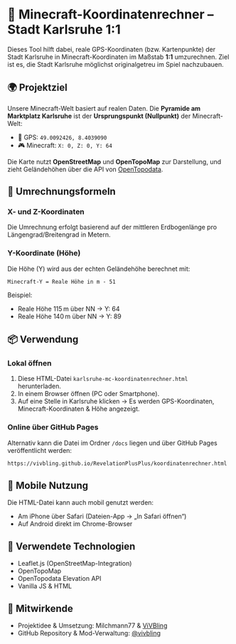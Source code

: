 # 🧭 Minecraft-Koordinatenrechner – Stadt Karlsruhe 1:1

Dieses Tool hilft dabei, reale GPS-Koordinaten (bzw. Kartenpunkte) der Stadt Karlsruhe in Minecraft-Koordinaten im Maßstab **1:1** umzurechnen. Ziel ist es, die Stadt Karlsruhe möglichst originalgetreu im Spiel nachzubauen.

## 🌍 Projektziel
Unsere Minecraft-Welt basiert auf realen Daten. Die **Pyramide am Marktplatz Karlsruhe** ist der **Ursprungspunkt (Nullpunkt)** der Minecraft-Welt:

- 📍 GPS: `49.0092426, 8.4039090`
- 🎮 Minecraft: `X: 0, Z: 0, Y: 64`

Die Karte nutzt **OpenStreetMap** und **OpenTopoMap** zur Darstellung, und zieht Geländehöhen über die API von [OpenTopodata](https://www.opentopodata.org/).

## 🧮 Umrechnungsformeln

### X- und Z-Koordinaten
Die Umrechnung erfolgt basierend auf der mittleren Erdbogenlänge pro Längengrad/Breitengrad in Metern.

### Y-Koordinate (Höhe)
Die Höhe (Y) wird aus der echten Geländehöhe berechnet mit:

```
Minecraft-Y = Reale Höhe in m - 51
```

Beispiel:
- Reale Höhe 115 m über NN → Y: 64
- Reale Höhe 140 m über NN → Y: 89

## 📦 Verwendung

### Lokal öffnen
1. Diese HTML-Datei `karlsruhe-mc-koordinatenrechner.html` herunterladen.
2. In einem Browser öffnen (PC oder Smartphone).
3. Auf eine Stelle in Karlsruhe klicken → Es werden GPS-Koordinaten, Minecraft-Koordinaten & Höhe angezeigt.

### Online über GitHub Pages
Alternativ kann die Datei im Ordner `/docs` liegen und über GitHub Pages veröffentlicht werden:
```txt
https://vivbling.github.io/RevelationPlusPlus/koordinatenrechner.html
```

## 📱 Mobile Nutzung
Die HTML-Datei kann auch mobil genutzt werden:
- Am iPhone über Safari (Dateien-App → „In Safari öffnen“)
- Auf Android direkt im Chrome-Browser

## 📌 Verwendete Technologien
- Leaflet.js (OpenStreetMap-Integration)
- OpenTopoMap
- OpenTopodata Elevation API
- Vanilla JS & HTML

## 🤝 Mitwirkende
- Projektidee & Umsetzung: Milchmann77 & [ViVBling](https://github.com/vivbling)
- GitHub Repository & Mod-Verwaltung: [@vivbling](https://github.com/vivbling)
